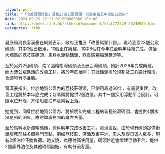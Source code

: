 ```yaml
---
layout: post
title: "「改善碼頭計劃」涵蓋23個公眾碼頭　甯漢豪指其中兩個已啟用"
date: 2024-09-29 12:21:02.000000000 +08:00
link: https://news.rthk.hk/rthk/ch/component/k2/1772529-20240929.htm
categories: rthk
---
```


發展局局長甯漢豪在網誌表示，政府正推展「改善碼頭計劃」，現時涵蓋23個公眾碼頭，其中2個已啟用，10個正在興建，當中8個在今年底至明年陸續完成，包括大埔區的荔枝莊碼頭、馬料水渡輪碼頭、西貢區糧船灣碼頭等。

至於另外2個碼頭、南丫島榕樹灣碼頭及長洲西灣碼頭，預計2026年完成興建。而大澳公眾碼頭的改善工程，將於年底展開；其餘碼頭處於規劃及工程設計階段，會適時有序推展。

甯漢豪指出，位於地質公園內的荔枝莊碼頭，已使用超過60年，有需要重建，改善工程將於本年底完成；新碼頭將提供2個泊位，其中一個採用浮動平台設計，可隨水位升降，方便船隻泊岸及乘客上落。

她提到，同樣位於地質公園內、將於明年完成工程的新糧船灣碼頭，會提供4個水深足夠的泊位，應對節慶期間的龐大客量。

至於馬料水新渡輪碼頭，預料明年完成改善工程。甯漢豪說，由於現有碼頭提供街渡服務前往多個熱門景點，例如荔枝莊、深涌及東平洲，周末及假日遊人眾多，現有2個泊位不勝負荷。她又說，為應付高使用量，碼頭附近會增建浮動平台，提供2個額外泊位及其他碼頭設施，有助分流客量。
